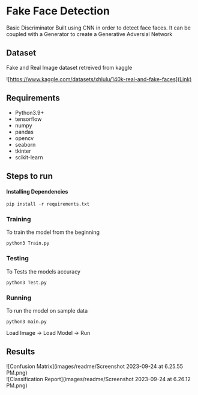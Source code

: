 # Fake Face Detection

Basic Discriminator Built using CNN in order to detect face faces. It can be coupled with a Generator to create a Generative Adversial Network

## Dataset

Fake and Real Image dataset retreived from kaggle

![https://www.kaggle.com/datasets/xhlulu/140k-real-and-fake-faces](Link)

## Requirements

- Python3.9+
- tensorflow
- numpy
- pandas
- opencv
- seaborn
- tkinter
- scikit-learn

## Steps to run

#### Installing Dependencies

```
pip install -r requirements.txt
```

### Training

To train the model from the beginning
```
python3 Train.py
```

### Testing

To Tests the models accuracy
```
python3 Test.py
```

### Running

To run the model on sample data
```
python3 main.py
```
Load Image -> Load Model -> Run

## Results
![Confusion Matrix](images/readme/Screenshot 2023-09-24 at 6.25.55 PM.png)
<br>
![Classification Report](images/readme/Screenshot 2023-09-24 at 6.26.12 PM.png)